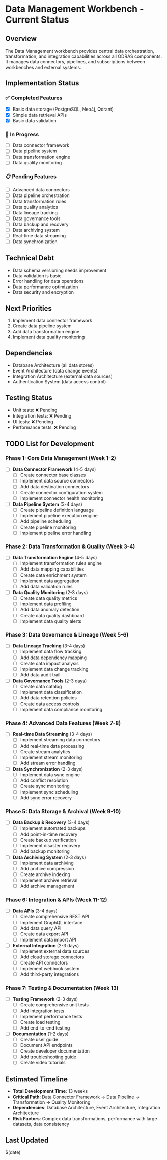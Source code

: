# Data Management Workbench - Current Status

## Overview
The Data Management workbench provides central data orchestration, transformation, and integration capabilities across all ODRAS components. It manages data connectors, pipelines, and subscriptions between workbenches and external systems.

## Implementation Status

### ✅ Completed Features
- [x] Basic data storage (PostgreSQL, Neo4j, Qdrant)
- [x] Simple data retrieval APIs
- [x] Basic data validation

### 🚧 In Progress
- [ ] Data connector framework
- [ ] Data pipeline system
- [ ] Data transformation engine
- [ ] Data quality monitoring

### 📋 Pending Features
- [ ] Advanced data connectors
- [ ] Data pipeline orchestration
- [ ] Data transformation rules
- [ ] Data quality analytics
- [ ] Data lineage tracking
- [ ] Data governance tools
- [ ] Data backup and recovery
- [ ] Data archiving system
- [ ] Real-time data streaming
- [ ] Data synchronization

## Technical Debt
- Data schema versioning needs improvement
- Data validation is basic
- Error handling for data operations
- Data performance optimization
- Data security and encryption

## Next Priorities
1. Implement data connector framework
2. Create data pipeline system
3. Add data transformation engine
4. Implement data quality monitoring

## Dependencies
- Database Architecture (all data stores)
- Event Architecture (data change events)
- Integration Architecture (external data sources)
- Authentication System (data access control)

## Testing Status
- Unit tests: ❌ Pending
- Integration tests: ❌ Pending
- UI tests: ❌ Pending
- Performance tests: ❌ Pending

## TODO List for Development

### Phase 1: Core Data Management (Week 1-2)
- [ ] **Data Connector Framework** (4-5 days)
  - [ ] Create connector base classes
  - [ ] Implement data source connectors
  - [ ] Add data destination connectors
  - [ ] Create connector configuration system
  - [ ] Implement connector health monitoring

- [ ] **Data Pipeline System** (3-4 days)
  - [ ] Create pipeline definition language
  - [ ] Implement pipeline execution engine
  - [ ] Add pipeline scheduling
  - [ ] Create pipeline monitoring
  - [ ] Implement pipeline error handling

### Phase 2: Data Transformation & Quality (Week 3-4)
- [ ] **Data Transformation Engine** (4-5 days)
  - [ ] Implement transformation rules engine
  - [ ] Add data mapping capabilities
  - [ ] Create data enrichment system
  - [ ] Implement data aggregation
  - [ ] Add data validation rules

- [ ] **Data Quality Monitoring** (2-3 days)
  - [ ] Create data quality metrics
  - [ ] Implement data profiling
  - [ ] Add data anomaly detection
  - [ ] Create data quality dashboard
  - [ ] Implement data quality alerts

### Phase 3: Data Governance & Lineage (Week 5-6)
- [ ] **Data Lineage Tracking** (3-4 days)
  - [ ] Implement data flow tracking
  - [ ] Add data dependency mapping
  - [ ] Create data impact analysis
  - [ ] Implement data change tracking
  - [ ] Add data audit trail

- [ ] **Data Governance Tools** (2-3 days)
  - [ ] Create data catalog
  - [ ] Implement data classification
  - [ ] Add data retention policies
  - [ ] Create data access controls
  - [ ] Implement data compliance monitoring

### Phase 4: Advanced Data Features (Week 7-8)
- [ ] **Real-time Data Streaming** (3-4 days)
  - [ ] Implement streaming data connectors
  - [ ] Add real-time data processing
  - [ ] Create stream analytics
  - [ ] Implement stream monitoring
  - [ ] Add stream error handling

- [ ] **Data Synchronization** (2-3 days)
  - [ ] Implement data sync engine
  - [ ] Add conflict resolution
  - [ ] Create sync monitoring
  - [ ] Implement sync scheduling
  - [ ] Add sync error recovery

### Phase 5: Data Storage & Archival (Week 9-10)
- [ ] **Data Backup & Recovery** (3-4 days)
  - [ ] Implement automated backups
  - [ ] Add point-in-time recovery
  - [ ] Create backup verification
  - [ ] Implement disaster recovery
  - [ ] Add backup monitoring

- [ ] **Data Archiving System** (2-3 days)
  - [ ] Implement data archiving
  - [ ] Add archive compression
  - [ ] Create archive indexing
  - [ ] Implement archive retrieval
  - [ ] Add archive management

### Phase 6: Integration & APIs (Week 11-12)
- [ ] **Data APIs** (3-4 days)
  - [ ] Create comprehensive REST API
  - [ ] Implement GraphQL interface
  - [ ] Add data query API
  - [ ] Create data export API
  - [ ] Implement data import API

- [ ] **External Integration** (2-3 days)
  - [ ] Implement external data sources
  - [ ] Add cloud storage connectors
  - [ ] Create API connectors
  - [ ] Implement webhook system
  - [ ] Add third-party integrations

### Phase 7: Testing & Documentation (Week 13)
- [ ] **Testing Framework** (2-3 days)
  - [ ] Create comprehensive unit tests
  - [ ] Add integration tests
  - [ ] Implement performance tests
  - [ ] Create load testing
  - [ ] Add end-to-end testing

- [ ] **Documentation** (1-2 days)
  - [ ] Create user guide
  - [ ] Document API endpoints
  - [ ] Create developer documentation
  - [ ] Add troubleshooting guide
  - [ ] Create video tutorials

## Estimated Timeline
- **Total Development Time**: 13 weeks
- **Critical Path**: Data Connector Framework → Data Pipeline → Transformation → Quality Monitoring
- **Dependencies**: Database Architecture, Event Architecture, Integration Architecture
- **Risk Factors**: Complex data transformations, performance with large datasets, data consistency

## Last Updated
$(date)